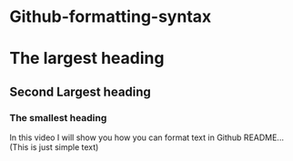 # Github-formatting-syntax 
# The largest heading
## Second Largest heading
### The smallest heading
In this video I will show you how you can format text in Github README...(This is just simple text)
